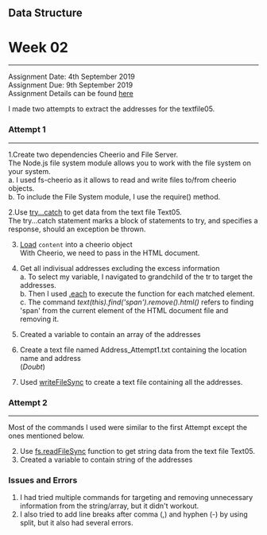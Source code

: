 ## Data Structure
# Week 02
---------------------------------------------------
Assignment Date: 4th September 2019<br/>
Assignment Due: 9th September 2019 <br/>
Assignment Details can be found [here](https://github.com/visualizedata/data-structures/blob/master/weekly_assignment_02.md) <br/>

I made two attempts to extract the addresses for the textfile05. <br/>

### Attempt 1
--------------------------------------------------
1.Create two dependencies Cheerio and File Server. <br/>
The Node.js file system module allows you to work with the file system on your system. <br/>
a. I used fs-cheerio as it allows to read and write files to/from cheerio objects. <br/>
b. To include the File System module, I use the require() method.<br/>

2.Use [try...catch](https://developer.mozilla.org/en-US/docs/Web/JavaScript/Reference/Statements/try...catch) to get data from the text file Text05. <br/>
The try...catch statement marks a block of statements to try, and specifies a response, should an exception be thrown. <br/>

3. [Load](https://www.npmjs.com/package/cheerio#loading) `content` into a cheerio object <br/>
With Cheerio, we need to pass in the HTML document. <br/>

4. Get all indivisual addresses excluding the excess information<br/>
a. To select my variable, I navigated to grandchild of the tr to target the addresses. <br/>
b. Then I used [.each](https://www.npmjs.com/package/cheerio#each-functionindex-element-) to execute the function for each matched element. <br/>
c. The command _text(this).find('span').remove().html()_ refers to finding 'span' from the current element of the HTML document file and removing it. <br/>

5. Created a variable to contain an array of the addresses <br/>

6. Create a text file named Address_Attempt1.txt containing the location name and address <br/>
(*Doubt*)<br/>

7. Used [writeFileSync](https://nodejs.org/api/fs.html#fs_fs_writefile_file_data_options_callback) to create a text file containing all the addresses. <br/>

### Attempt 2 <br/>
--------------------------------------------------

Most of the commands I used were similar to the first Attempt except the ones mentioned below.

2. Use [fs.readFileSync](https://nodejs.org/api/fs.html#fs_fs_readfilesync_path_options) function to get string data from the text file Text05. <br/>
5. Created a variable to contain string of the addresses <br/>

###  Issues and Errors

1. I had tried multiple commands for targeting and removing unnecessary information from the string/array, but it didn't workout. </br>
2. I also tried to add line breaks after comma (,) and hyphen (-) by using split, but it also had several errors. 

